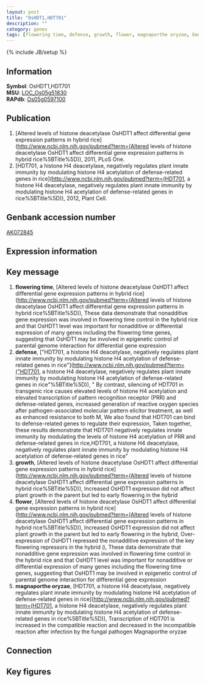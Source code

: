 ```yaml
---
layout: post
title: "OsHDT1,HDT701"
description: ""
category: genes
tags: [flowering time, defense, growth, flower, magnaporthe oryzae, Gene]
---
```

{% include JB/setup %}

## Information
__Symbol__: OsHDT1,HDT701  
__MSU__: [LOC_Os05g51830](http://rice.plantbiology.msu.edu/cgi-bin/ORF_infopage.cgi?orf=LOC_Os05g51830)  
__RAPdb__: [Os05g0597100](http://rapdb.dna.affrc.go.jp/viewer/gbrowse_details/irgsp1?name=Os05g0597100)  

## Publication
1. [Altered levels of histone deacetylase OsHDT1 affect differential gene expression patterns in hybrid rice](http://www.ncbi.nlm.nih.gov/pubmed?term=(Altered levels of histone deacetylase OsHDT1 affect differential gene expression patterns in hybrid rice%5BTitle%5D)), 2011, PLoS One.
2. [HDT701, a histone H4 deacetylase, negatively regulates plant innate immunity by modulating histone H4 acetylation of defense-related genes in rice](http://www.ncbi.nlm.nih.gov/pubmed?term=(HDT701, a histone H4 deacetylase, negatively regulates plant innate immunity by modulating histone H4 acetylation of defense-related genes in rice%5BTitle%5D)), 2012, Plant Cell.

## Genbank accession number
[AK072845](http://www.ncbi.nlm.nih.gov/nuccore/AK072845)

## Expression information

## Key message
1. __flowering time__, [Altered levels of histone deacetylase OsHDT1 affect differential gene expression patterns in hybrid rice](http://www.ncbi.nlm.nih.gov/pubmed?term=(Altered levels of histone deacetylase OsHDT1 affect differential gene expression patterns in hybrid rice%5BTitle%5D)),  These data demonstrate that nonadditive gene expression was involved in flowering time control in the hybrid rice and that OsHDT1 level was important for nonadditive or differential expression of many genes including the flowering time genes, suggesting that OsHDT1 may be involved in epigenetic control of parental genome interaction for differential gene expression
2. __defense__, ["HDT701, a histone H4 deacetylase, negatively regulates plant innate immunity by modulating histone H4 acetylation of defense-related genes in rice"](http://www.ncbi.nlm.nih.gov/pubmed?term=("HDT701, a histone H4 deacetylase, negatively regulates plant innate immunity by modulating histone H4 acetylation of defense-related genes in rice"%5BTitle%5D)), " By contrast, silencing of HDT701 in transgenic rice causes elevated levels of histone H4 acetylation and elevated transcription of pattern recognition receptor (PRR) and defense-related genes, increased generation of reactive oxygen species after pathogen-associated molecular pattern elicitor treatment, as well as enhanced resistance to both M, We also found that HDT701 can bind to defense-related genes to regulate their expression, Taken together, these results demonstrate that HDT701 negatively regulates innate immunity by modulating the levels of histone H4 acetylation of PRR and defense-related genes in rice,HDT701, a histone H4 deacetylase, negatively regulates plant innate immunity by modulating histone H4 acetylation of defense-related genes in rice"
3. __growth__, [Altered levels of histone deacetylase OsHDT1 affect differential gene expression patterns in hybrid rice](http://www.ncbi.nlm.nih.gov/pubmed?term=(Altered levels of histone deacetylase OsHDT1 affect differential gene expression patterns in hybrid rice%5BTitle%5D)),  Increased OsHDT1 expression did not affect plant growth in the parent but led to early flowering in the hybrid
4. __flower__, [Altered levels of histone deacetylase OsHDT1 affect differential gene expression patterns in hybrid rice](http://www.ncbi.nlm.nih.gov/pubmed?term=(Altered levels of histone deacetylase OsHDT1 affect differential gene expression patterns in hybrid rice%5BTitle%5D)),  Increased OsHDT1 expression did not affect plant growth in the parent but led to early flowering in the hybrid, Over-expression of OsHDT1 repressed the nonadditive expression of the key flowering repressors in the hybrid (i, These data demonstrate that nonadditive gene expression was involved in flowering time control in the hybrid rice and that OsHDT1 level was important for nonadditive or differential expression of many genes including the flowering time genes, suggesting that OsHDT1 may be involved in epigenetic control of parental genome interaction for differential gene expression
5. __magnaporthe oryzae__, [HDT701, a histone H4 deacetylase, negatively regulates plant innate immunity by modulating histone H4 acetylation of defense-related genes in rice](http://www.ncbi.nlm.nih.gov/pubmed?term=(HDT701, a histone H4 deacetylase, negatively regulates plant innate immunity by modulating histone H4 acetylation of defense-related genes in rice%5BTitle%5D)),  Transcription of HDT701 is increased in the compatible reaction and decreased in the incompatible reaction after infection by the fungal pathogen Magnaporthe oryzae

## Connection

## Key figures


